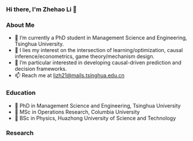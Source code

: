### Hi there, I'm Zhehao Li 👋

<!--
**Zhehao97/Zhehao97** is a ✨ _special_ ✨ repository because its `README.md` (this file) appears on your GitHub profile.

Here are some ideas to get you started:
-->

### About Me
- 🔭 I’m currently a PhD student in Management Science and Engineering, Tsinghua University.
- 🌱 I lies my interest on the intersection of learning/optimization, causal inference/econometrics, game theory/mechanism design. 
- 🤔 I’m particular interested in developing causal-driven prediction and decision frameworks.
- 📫 Reach me at lizh21@mails.tsinghua.edu.cn

### Education
- 🏫 PhD in Management Science and Engineering, Tsinghua University
- 🏫 MSc in Operations Research, Columbia University
- 🏫 BSc in Physics, Huazhong University of Science and Technology

### Research
